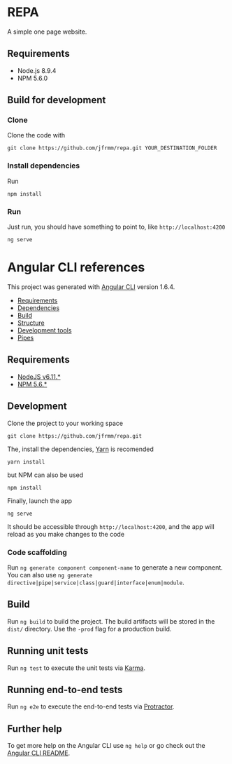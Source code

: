 # REPA
A simple one page website.

## Requirements
+ Node.js 8.9.4
+ NPM 5.6.0

## Build for development

### Clone
Clone the code with
```
git clone https://github.com/jfrmm/repa.git YOUR_DESTINATION_FOLDER
```

### Install dependencies
Run 
```
npm install
```

### Run
Just run, you should have something to point to, like `http://localhost:4200`
```
ng serve
```

# Angular CLI references
This project was generated with [Angular CLI](https://github.com/angular/angular-cli) version 1.6.4.

* [Requirements](#requirements)
* [Dependencies](#dependencies)
* [Build](#build)
* [Structure](#structure)
* [Development tools](#development-tools)
* [Pipes](#pipes)

## Requirements
- [NodeJS v6.11.*](https://nodejs.org/en/download/)
- [NPM 5.6.*](https://www.npmjs.com/get-npm?utm_source=house&utm_medium=homepage&utm_campaign=free%20orgs&utm_term=Install%20npm)

## Development

Clone the project to your working space
```
git clone https://github.com/jfrmm/repa.git
```

The, install the dependencies, [Yarn](https://yarnpkg.com/en/docs/install) is recomended
```
yarn install
```

but NPM can also be used
```
npm install
```

Finally, launch the app
```
ng serve
```

It should be accessible through `http://localhost:4200`, and the app will reload as you make changes to the code

### Code scaffolding

Run `ng generate component component-name` to generate a new component. You can also use `ng generate directive|pipe|service|class|guard|interface|enum|module`.

## Build

Run `ng build` to build the project. The build artifacts will be stored in the `dist/` directory. Use the `-prod` flag for a production build.

## Running unit tests

Run `ng test` to execute the unit tests via [Karma](https://karma-runner.github.io).

## Running end-to-end tests

Run `ng e2e` to execute the end-to-end tests via [Protractor](http://www.protractortest.org/).

## Further help

To get more help on the Angular CLI use `ng help` or go check out the [Angular CLI README](https://github.com/angular/angular-cli/blob/master/README.md).
